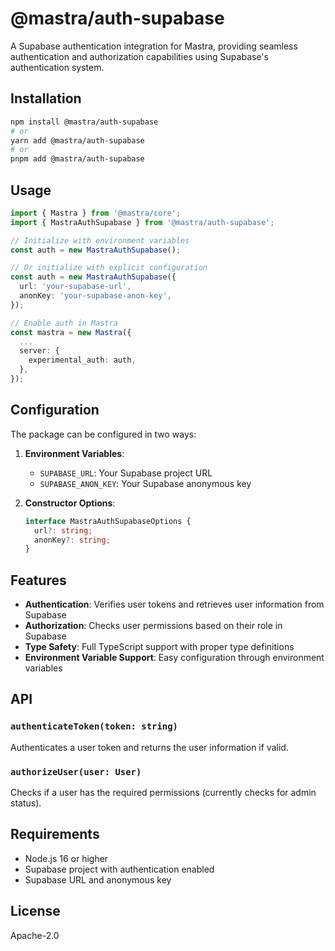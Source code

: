 # @mastra/auth-supabase

A Supabase authentication integration for Mastra, providing seamless authentication and authorization capabilities using Supabase's authentication system.

## Installation

```bash
npm install @mastra/auth-supabase
# or
yarn add @mastra/auth-supabase
# or
pnpm add @mastra/auth-supabase
```

## Usage

```typescript
import { Mastra } from '@mastra/core';
import { MastraAuthSupabase } from '@mastra/auth-supabase';

// Initialize with environment variables
const auth = new MastraAuthSupabase();

// Or initialize with explicit configuration
const auth = new MastraAuthSupabase({
  url: 'your-supabase-url',
  anonKey: 'your-supabase-anon-key',
});

// Enable auth in Mastra
const mastra = new Mastra({
  ...
  server: {
    experimental_auth: auth,
  },
});
```

## Configuration

The package can be configured in two ways:

1. **Environment Variables**:
   - `SUPABASE_URL`: Your Supabase project URL
   - `SUPABASE_ANON_KEY`: Your Supabase anonymous key

2. **Constructor Options**:
   ```typescript
   interface MastraAuthSupabaseOptions {
     url?: string;
     anonKey?: string;
   }
   ```

## Features

- **Authentication**: Verifies user tokens and retrieves user information from Supabase
- **Authorization**: Checks user permissions based on their role in Supabase
- **Type Safety**: Full TypeScript support with proper type definitions
- **Environment Variable Support**: Easy configuration through environment variables

## API

### `authenticateToken(token: string)`

Authenticates a user token and returns the user information if valid.

### `authorizeUser(user: User)`

Checks if a user has the required permissions (currently checks for admin status).

## Requirements

- Node.js 16 or higher
- Supabase project with authentication enabled
- Supabase URL and anonymous key

## License

Apache-2.0

